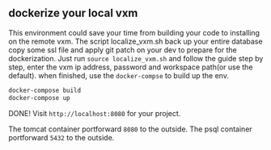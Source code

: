 ## dockerize your local vxm
This environment could save your time from building your code to installing on the remote vxm.
The script localize_vxm.sh back up your entire database copy some ssl file and apply git patch on your dev to prepare for the dockerization.
Just run `source localize_vxm.sh` and follow the guide step by step, enter the vxm ip address, password and workspace path(or use the default).
when finished, use the `docker-compse` to build up the env.
```sh
docker-compose build
docker-compose up
```
DONE!
Visit `http://localhost:8080` for your project.

The tomcat container portforward `8080` to the outside.
The psql container portforward `5432` to the outside.

